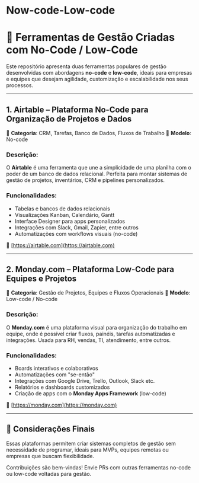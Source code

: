 # Now-code-Low-code
# 🧩 Ferramentas de Gestão Criadas com No-Code / Low-Code

Este repositório apresenta duas ferramentas populares de gestão desenvolvidas com abordagens **no-code** e **low-code**, ideais para empresas e equipes que desejam agilidade, customização e escalabilidade nos seus processos.

---

## 1. Airtable – Plataforma No-Code para Organização de Projetos e Dados

🔹 **Categoria**: CRM, Tarefas, Banco de Dados, Fluxos de Trabalho
🔹 **Modelo**: No-code

### Descrição:

O **Airtable** é uma ferramenta que une a simplicidade de uma planilha com o poder de um banco de dados relacional. Perfeita para montar sistemas de gestão de projetos, inventários, CRM e pipelines personalizados.

### Funcionalidades:

* Tabelas e bancos de dados relacionais
* Visualizações Kanban, Calendário, Gantt
* Interface Designer para apps personalizados
* Integrações com Slack, Gmail, Zapier, entre outros
* Automatizações com workflows visuais (no-code)

🔗 [https://airtable.com](https://airtable.com)

---

## 2. Monday.com – Plataforma Low-Code para Equipes e Projetos

🔹 **Categoria**: Gestão de Projetos, Equipes e Fluxos Operacionais
🔹 **Modelo**: Low-code / No-code

### Descrição:

O **Monday.com** é uma plataforma visual para organização do trabalho em equipe, onde é possível criar fluxos, painéis, tarefas automatizadas e integrações. Usada para RH, vendas, TI, atendimento, entre outros.

### Funcionalidades:

* Boards interativos e colaborativos
* Automatizações com "se-então"
* Integrações com Google Drive, Trello, Outlook, Slack etc.
* Relatórios e dashboards customizados
* Criação de apps com o **Monday Apps Framework** (low-code)

🔗 [https://monday.com](https://monday.com)

---

## 📌 Considerações Finais

Essas plataformas permitem criar sistemas completos de gestão sem necessidade de programar, ideais para MVPs, equipes remotas ou empresas que buscam flexibilidade.

Contribuições são bem-vindas! Envie PRs com outras ferramentas no-code ou low-code voltadas para gestão.
